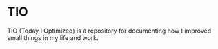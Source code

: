 # TIO

TIO (Today I Optimized) is a repository for documenting how I improved small things in my life and work.